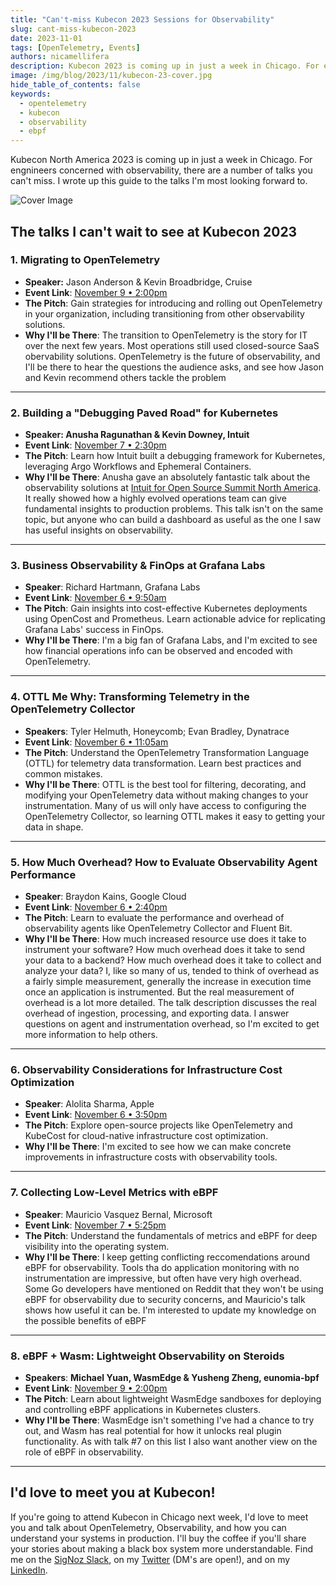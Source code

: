 ```yaml
---
title: "Can't-miss Kubecon 2023 Sessions for Observability"
slug: cant-miss-kubecon-2023
date: 2023-11-01
tags: [OpenTelemetry, Events]
authors: nicamellifera
description: Kubecon 2023 is coming up in just a week in Chicago. For engnineers concerned with observability, there are a number of talks you can't miss. I wrote up this guide to the talks I'm most looking forward to.
image: /img/blog/2023/11/kubecon-23-cover.jpg
hide_table_of_contents: false
keywords:
  - opentelemetry
  - kubecon
  - observability
  - ebpf
---
```


<head>
  <link rel="canonical" href="https://signoz.io/blog/cant-miss-kubecon-2023/"/>
</head>
Kubecon North America 2023 is coming up in just a week in Chicago. For engnineers concerned with observability, there are a number of talks you can't miss. I wrote up this guide to the talks I'm most looking forward to.

<!--truncate-->
![Cover Image](/img/blog/2023/11/kubecon-23-cover.webp)

## The talks I can't wait to see at Kubecon 2023

### 1. Migrating to OpenTelemetry

- **Speaker:** Jason Anderson & Kevin Broadbridge, Cruise
- **Event Link**: <a href = "https://kccncna2023.sched.com/event/1R2uc" rel="noopener noreferrer nofollow" target="_blank">November 9 • 2:00pm</a>
- **The Pitch**: Gain strategies for introducing and rolling out OpenTelemetry in your organization, including transitioning from other observability solutions.
- **Why I'll be There**: The transition to OpenTelemetry is the story for IT over the next few years. Most operations still used closed-source SaaS obervability solutions. OpenTelemetry is the future of observability, and I'll be there to hear the questions the audience asks, and see how Jason and Kevin recommend others tackle the problem

---

### 2. Building a "Debugging Paved Road" for Kubernetes

- **Speaker: Anusha Ragunathan & Kevin Downey, Intuit**
- **Event Link**: <a href = "https://sched.co/1R2nC" rel="noopener noreferrer nofollow" target="_blank">November 7 • 2:30pm</a>
- **The Pitch**: Learn how Intuit built a debugging framework for Kubernetes, leveraging Argo Workflows and Ephemeral Containers.
- **Why I'll be There**: Anusha gave an absolutely fantastic talk about the observability solutions at <a href = "https://www.youtube.com/watch?v=e5TZE9e2KPo" rel="noopener noreferrer nofollow" target="_blank">Intuit for Open Source Summit North America</a>. It really showed how a highly evolved operations team can give fundamental insights to production problems. This talk isn't on the same topic, but anyone who can build a dashboard as useful as the one I saw has useful insights on observability.

---

### 3. Business Observability & FinOps at Grafana Labs

- **Speaker**: Richard Hartmann, Grafana Labs
- **Event Link**: <a href = "https://colocatedeventsna2023.sched.com/event/1Rj1l/business-observability-finops-at-grafana-labs-richard-hartmann-grafana-labs" rel="noopener noreferrer nofollow" target="_blank">November 6 • 9:50am</a>
- **The Pitch**: Gain insights into cost-effective Kubernetes deployments using OpenCost and Prometheus. Learn actionable advice for replicating Grafana Labs' success in FinOps.
- **Why I'll be There**: I'm a big fan of Grafana Labs, and I'm excited to see how financial operations info can be observed and encoded with OpenTelemetry.

---

### 4. OTTL Me Why: Transforming Telemetry in the OpenTelemetry Collector

- **Speakers**: Tyler Helmuth, Honeycomb; Evan Bradley, Dynatrace
- **Event Link**: <a href = "https://colocatedeventsna2023.sched.com/event/1Rj2Y/ottl-me-why-transforming-telemetry-in-the-opentelemetry-collector-just-got-better-tyler-helmuth-honeycomb-evan-bradley-dynatrace" rel="noopener noreferrer nofollow" target="_blank">November 6 • 11:05am</a>
- **The Pitch**: Understand the OpenTelemetry Transformation Language (OTTL) for telemetry data transformation. Learn best practices and common mistakes.
- **Why I'll be There**: OTTL is the best tool for filtering, decorating, and modifying your OpenTelemetry data without making changes to your instrumentation. Many of us will only have access to configuring the OpenTelemetry Collector, so learning OTTL makes it easy to getting your data in shape.

---

### 5. How Much Overhead? How to Evaluate Observability Agent Performance

- **Speaker**: Braydon Kains, Google Cloud
- **Event Link**: <a href = "https://colocatedeventsna2023.sched.com/event/1Rj5U/how-much-overhead-how-to-evaluate-observability-agent-performance-braydon-kains-google-cloud" rel="noopener noreferrer nofollow" target="_blank">November 6 • 2:40pm</a>
- **The Pitch**: Learn to evaluate the performance and overhead of observability agents like OpenTelemetry Collector and Fluent Bit.
- **Why I'll be There**: How much increased resource use does it take to instrument your software? How much overhead does it take to send your data to a backend? How much overhead does it take to collect and analyze your data? I, like so many of us, tended to think of overhead as a fairly simple measurement, generally the increase in execution time once an application is instrumented. But the real measurement of overhead is a lot more detailed. The talk description discusses the real overhead of ingestion, processing, and exporting data. I answer questions on agent and instrumentation overhead, so I'm excited to get more information to help others.

---

### 6. Observability Considerations for Infrastructure Cost Optimization

- **Speaker**: Alolita Sharma, Apple
- **Event Link**: <a href = "https://colocatedeventsna2023.sched.com/event/1Rj78/observability-considerations-for-infrastructure-cost-optimization-alolita-sharma-apple" rel="noopener noreferrer nofollow" target="_blank">November 6 • 3:50pm</a>
- **The Pitch**: Explore open-source projects like OpenTelemetry and KubeCost for cloud-native infrastructure cost optimization.
- **Why I'll be There**: I'm excited to see how we can make concrete improvements in infrastructure costs with observability tools.

---

### 7. Collecting Low-Level Metrics with eBPF

- **Speaker**: Mauricio Vasquez Bernal, Microsoft
- **Event Link**: <a href = "https://kccncna2023.sched.com/event/1R2pH/collecting-low-level-metrics-with-ebpf-mauricio-vasquez-bernal-microsoft" rel="noopener noreferrer nofollow" target="_blank">November 7 • 5:25pm</a>
- **The Pitch**: Understand the fundamentals of metrics and eBPF for deep visibility into the operating system.
- **Why I'll be There**: I keep getting conflicting reccomendations around eBPF for observability. Tools tha do application monitoring with no instrumentation are impressive, but often have very high overhead. Some Go developers have mentioned on Reddit that they won't be using eBPF for observability due to security concerns, and Mauricio's talk shows how useful it can be. I'm interested to update my knowledge on the possible benefits of eBPF

---

### 8. eBPF + Wasm: Lightweight Observability on Steroids

- **Speakers**: **Michael Yuan, WasmEdge & Yusheng Zheng, eunomia-bpf**
- **Event Link**: <a href = "https://kccncna2023.sched.com/event/1R2uf" rel="noopener noreferrer nofollow" target="_blank">November 9 • 2:00pm</a>
- **The Pitch**: Learn about lightweight WasmEdge sandboxes for deploying and controlling eBPF applications in Kubernetes clusters.
- **Why I'll be There**: WasmEdge isn't something I've had a chance to try out, and Wasm has real potential for how it unlocks real plugin functionality. As with talk #7 on this list I also want another view on the role of eBPF in observability.

---

## I'd love to meet you at Kubecon!

If you're going to attend Kubecon in Chicago next week, I'd love to meet you and talk about OpenTelemetry, Observability, and how you can understand your systems in production. I'll buy the coffee if you'll share your stories about making a black box system more understandable. Find me on the <a href = "https://signoz.io/slack" rel="noopener noreferrer nofollow" target="_blank">SigNoz Slack</a>, on my <a href = "https://twitter.com/Serverless_Mom" rel="noopener noreferrer nofollow" target="_blank">Twitter</a> (DM's are open!), and on my <a href = "www.linkedin.com/in/otel-mom" rel="noopener noreferrer nofollow" target="_blank">LinkedIn</a>.